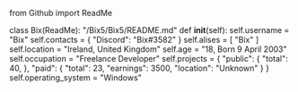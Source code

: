 from Github import ReadMe

class Bix(ReadMe):
    "/Bix5/Bix5/README.md"
    def __init__(self):
        self.username = "Bix"
        self.contacts = {
            "Discord": "Bix#3582"
        }
        self.alises = [
            "Bix"
        ]
        self.location = "Ireland, United Kingdom"
        self.age = "18, Born 9 April 2003"
        self.occupation = "Freelance Developer"
        self.projects = {
            "public": {
                  "total": 40,
            },
            "paid": {
                "total": 23,
                "earnings": 3500,
                "location": "Unknown"
            }
        }
        self.operating_system = "Windows"
